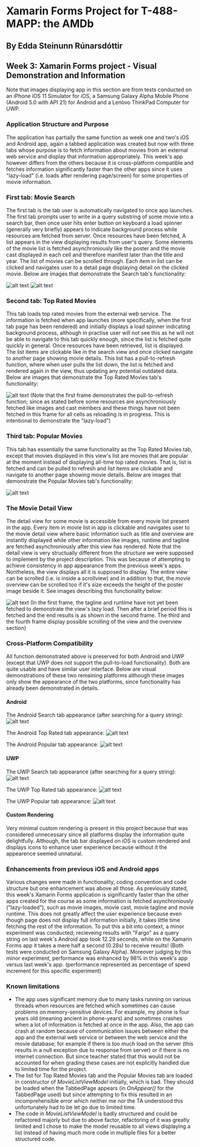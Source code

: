 # Xamarin Forms Project for T-488-MAPP: the AMDb
## By Edda Steinunn Rúnarsdóttir

## Week 3: Xamarin Forms project - Visual Demonstration and Information
Note that images displaying app in this section are from tests conducted on an iPhone iOS 11 Simulator for iOS,
a Samsung Galaxy Alpha Mobile Phone (Android 5.0 with API 21) for Android and a Lenovo ThinkPad Computer for UWP.

### Application Structure and Purpose
The application has partially the same function as week one and two's iOS and Android app,
again a tabbed application was created but now with three tabs whose purpose is to fetch information about movies
from an external web service and display that information appropriately.
This week's app however differs from the others because it is cross-platform compatible and fetches information
significantly faster than the other apps since it uses "lazy-load" (i.e. loads after rendering page/screen)
for some properties of movie information.

### First tab: Movie Search
The first tab is the tab user is automatically navigated to once app launches.
The first tab prompts user to write in a query substring of some movie into a search bar, then once user hits enter button on keyboard
a load spinner (generally very briefly) appears to indicate background process while resources are fetched from server. Once resources have been fetched,
A list appears in the view displaying results from user's query.
Some elements of the movie list is fetched asynchroniously like the poster and the movie cast displayed in each cell and therefore manifest later than the title and year.
The list of movies can be scrolled through.
Each item in list can be clicked and navigates user to a detail page displaying detail on the clicked movie.
Below are images that demonstrate the Search tab's functionality:

![alt text](https://image.ibb.co/cU9mZm/Search_Tab1.jpg)
![alt text](https://image.ibb.co/cdE9n6/Search_Tab2.jpg)

### Second tab: Top Rated Movies
This tab loads top rated movies from the external web service. The information is fetched when app launches (more specifically, when the first tab page has been rendered)
and initially displays a load spinner indicating background process, although in practise user will not see this as he will not be able to navigate to this tab quickly enough,
since the list is fetched quite quickly in general. Once resources have been retrieved, list is displayed. The list items are clickable like in the search view and once clicked navigate to another page showing movie details.
This list has a pull-to-refresh function, where when user pulls the list down, the list is fetched and rendered again in the view, thus updating any potential outdated data.
Below are images that demonstrate the Top Rated Movies tab's functionality:

![alt text](https://image.ibb.co/f8oDEm/Top_Rated_Tab.jpg)
(Note that the first frame demonstrates the pull-to-refresh function; since as stated before some resources are asynchroniously fetched like images and cast members and these things have not been fetched in this frame for all cells as reloading is in progress. This is intentional to demonstrate the "lazy-load")

### Third tab: Popular Movies
This tab has essentially the same functionality as the Top Rated Movies tab, except that movies displayed in this view's list
are movies that are popular at the moment instead of displaying all-time top rated movies. That is, list is fetched and can be pulled to refresh and list items are clickable and navigate to another page showing movie details.
Below are images that demonstrate the Popular Movies tab's functionality:

![alt text](https://image.ibb.co/eoZ3Em/Popular_Tab.jpg)

### The Movie Detail View
The detail view for some movie is accessible from every movie list present in the app. Every item in movie list in app is clickable
and navigates user to the movie detail view where basic information such as title and overview are instantly displayed while other information like images, runtime and tagline are fetched asynchroniously after this view has rendered.
Note that the detail view is very structually different from the structure we were supposed to implement by the project description.
This was because of attempting to achieve consistency in app appearance from the previous week's apps. Nontheless, the view displays all it is supposed to display.
The entire view can be scrolled (i.e. is inside a scrollview) and in addition to that, the movie overview can be scrolled too if it's size exceeds the height of the poster image beside it.
See images describing this functionality below:

![alt text](https://image.ibb.co/k9HZLR/Detail_View.jpg)
(In the first frame, the tagline and runtime have not yet been fetched to demonstrate the view's lazy load. Then after a brief period this is fetched and the end results is as shown in the second frame. The third and the fourth frame display possible scrolling of the view and the overview section)

### Cross-Platform Compatibility
All function demonstrated above is preserved for both Android and UWP (except that UWP does not support the pull-to-load functionality). Both are quite usable and have similar user interface. Below are visual demonstrations of these two remaining platforms although these images only show the appearance of the two platforms, since functionality has already been demonstrated in details.

#### Android

The Android Search tab appearance (after searching for a query string):
![alt text](https://image.ibb.co/nCD5um/Android_Search.jpg)

The Android Top Rated tab appearance:
![alt text](https://image.ibb.co/eNngZm/Android_Top_Rated.jpg)

The Android Popular tab appearance:
![alt text](https://image.ibb.co/h2VDfR/Android_Popular.jpg)

#### UWP

The UWP Search tab appearance (after searching for a query string):
![alt text](https://image.ibb.co/bsD5um/UWPSearch.jpg)

The UWP Top Rated tab appearance:
![alt text](https://image.ibb.co/n6Oc76/UWPTop_Rated.jpg)

The UWP Popular tab appearance:
![alt text](https://image.ibb.co/jgWx76/UWPPopular.jpg)

#### Custom Rendering
Very minimal custom rendering is present in this project because that was considered unnecessary since all platforms display the information quite delightfully. Although, the tab bar displayed on iOS is custom rendered and displays icons to enhance user experience because without it the appearence seemed unnatural.

### Enhancements from previous iOS and Android apps
Various changes were made in functionality, coding convention and code structure but one enhancement was above all those.
As previously stated, this week's Xamarin Forms application is significantly faster than the other apps created for the course as some information is fetched asynchroniously ("lazy-loaded"), such as movie images, movie cast, movie tagline and movie runtime. This does not greatly affect the user experience because even though page does not display full information initially, it takes little time fetching the rest of the information. To put this a bit into context, a minor experiment was conducted; recieveing results with "Fargo" as a query string on last week's Android app took 12.29 seconds, while on the Xamarin Forms app it takes a mere half a second (0.28s) to receive results! (Both tests were conducted on Samsung Galaxy Alpha). Moreover judging by this minor experiment, performance was enhanced by 98% in this week's app versus last week's app. (performance represented as percentage of speed increment for this specific experiment)

### Known limitations
- The app uses significant memory due to many tasks running on various threads when resources are fetched which sometimes can cause problems on memory-sensitive devices. For example, my phone is four years old (meaning ancient in phone-years) and sometimes crashes when a lot of information is fetched at once in the app. Also, the app can crash at random because of communication issues between either the app and the external web service or between the web service and the movie database; for example if there is too much load on the server (this results in a null exception due to response from server) or if there is no internet connection. But since teacher stated that this would not be accounted for when grading these cases are not explicitly handled due to limited time for the project.
- The list for Top Rated Movies tab and the Popular Movies tab are loaded in constructor of _MovieListViewModel_ initially, which is bad. They should be loaded when the TabbedPage appears (in _OnAppear()_ for the TabbedPage used) but since attempting to fix this resulted in an incomprehensible error which neither me nor the TA understood this unfortunately had to be let go due to limited time.
- The code in _MovieListViewModel_  is badly structured and could be refactored majorly but due to above factor, refactoring of it was greatly limited and I chose to make the model reusable to all views displaying a list instead of having much more code in multiple files for a better structured code.
